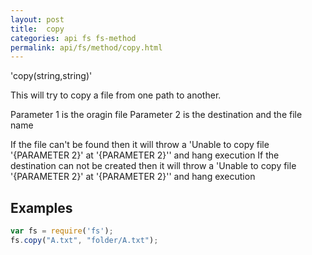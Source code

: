 ```yaml
---
layout: post
title:  copy
categories: api fs fs-method
permalink: api/fs/method/copy.html
---
```


'copy(string,string)'

This will try to copy a file from one path to another.

Parameter 1 is the oragin file
Parameter 2 is the destination and the file name

If the file can't be found then it will throw a 'Unable to copy file \'{PARAMETER 2}\' at \'{PARAMETER 2}\'' and hang execution
If the destination can not be created then it will throw a 'Unable to copy file \'{PARAMETER 2}\' at \'{PARAMETER 2}\'' and hang execution

## Examples

```javascript
var fs = require('fs');
fs.copy("A.txt", "folder/A.txt");
```








